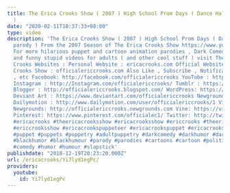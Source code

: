 ```yaml
---
title: The Erica Crooks Show ( 2007 ) High School Prom Days ( Dance Hall Days parody
  )
date: "2020-02-11T18:37:33+08:00"
type: video
description: 'The Erica Crooks Show ( 2007 ) High School Prom Days ( Dance Hall Days
  parody ) From the 2007 Season of The Erica Crooks Show https://www.youtube.com/watch?v=OFOJI1SFSt0&list=PLJLbzpbdP5rlHT7Xm6WNl1CQx9Pv4Q6S6
  For more hilarious puppet and cartoon animation parodies , Dark Comedy humor , satires
  and funny stupid videos for adults ( and other cool stuff ) visit The Official Erica
  Crooks Websites : Personal Website : ericacrooks.com Official Website for The Erica
  Crooks Show : officialericcrooks.com Also Like , Subscribe , Notification Bell thingy
  , etc Facebook: http://facebook.com/officialericcrooks YouTube : http://youtube.com/user/officialericcrooks
  Instagram : http://Instagram.com/officialericcrooks/ Tumblr : https://officialericcrooks.tumblr.com/
  Blogger : http://officialericcrooks.blogspot.com/ WordPress: https://officialericcrooks.wordpress.com
  Deviant Art : https://www.deviantart.com/officialericcrooks Newgrounds: http://officialericcrooks.newgrounds.com/follow
  Dailymotion : http://www.dailymotion.com/user/officialericcrooks/1 Vimeo: https://vimeo.com/officialericcrooks
  Newgrounds: http://officialericcrooks.newgrounds.com Vine: https://vine.co/u/1257143407999610880
  Pinterest: https://www.pinterest.com/officialec1/ Twitter: http://twitter.com/crooks_erica
  #ericacrooks #theericacrooksshow #ericacrooksshow #ericcrooks #theericcrooksshow
  #ericcrooksshow #ericacrookspuppeteer #ericacrookspuppet #ericacrookspuppets #satire
  #puppet #puppets #puppetry #adultpuppetry #darkcomedy #darkhumor #darkhumour #blackcomedy
  #blackhumor #blackhumour #parody #parodies #cartoons #cartoon #politicalsatire #funny
  #comedy #humor #humour #slapstick'
publishdate: "2018-12-19T20:23:20.000Z"
url: /ericacrooks/Yi7lyd1egPc/
providers:
  youtube:
    id: Yi7lyd1egPc
---
```

